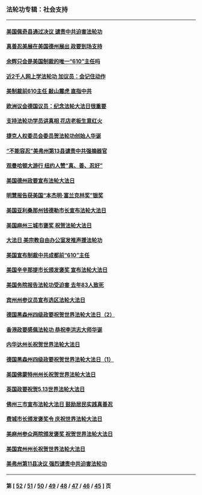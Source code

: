 ### 法轮功专辑：社会支持
---
#### [美国佩奇县通过决议 谴责中共迫害法轮功](../../pages/nf4386/n13027185.md?06190430) 
#### [真善忍美展在美国德州展出 政要到场支持](../../pages/nf4386/n13010579.md?06190430) 
#### [余辉只会是美国制裁的唯一“610”主任吗](../../pages/nf4386/n12972837.md?06190430) 
#### [近2千人网上学法轮功 加议员：会记住动作](../../pages/nf4386/n12972642.md?06190430) 
#### [美制裁前610主任 敲山震虎 直指中共](../../pages/nf4386/n12968555.md?06190430) 
#### [欧洲议会德国议员：纪念法轮大法日很重要](../../pages/nf4386/n12965367.md?06190430) 
#### [支持法轮功学员讲真相 花店老板生意红火](../../pages/nf4386/n12963056.md?06190430) 
#### [捷克人权委员会委员贺法轮功创始人华诞](../../pages/nf4386/n12960301.md?06190430) 
#### [“不能容忍”美弗州第13县谴责中共强摘器官](../../pages/nf4386/n12958610.md?06190430) 
#### [观曼哈顿大游行 纽约人赞“真、善、忍好”](../../pages/nf4386/n12956249.md?06190430) 
#### [美国德州政要宣布法轮大法日](../../pages/nf4386/n12958567.md?06190430) 
#### [明慧报告获美国“本杰明‧富兰克林奖”银奖](../../pages/nf4386/n12955404.md?06190430) 
#### [美国亚利桑那州钱德勒市长宣布法轮大法日](../../pages/nf4386/n12953813.md?06190430) 
#### [美国麻州三城市褒奖 祝贺法轮大法日](../../pages/nf4386/n12953756.md?06190430) 
#### [大法日 美宗教自由办公室发推声援法轮功](../../pages/nf4386/n12950669.md?06190430) 
#### [美国宣布制裁中共成都前“610”主任](../../pages/nf4386/n12943654.md?06190430) 
#### [美国辛辛那提市长颁发褒奖 宣布法轮大法日](../../pages/nf4386/n12948869.md?06190430) 
#### [美国务院报告法轮功受迫害 去年83人致死](../../pages/nf4386/n12944350.md?06190430) 
#### [宾州州参议员宣布选区法轮大法日](../../pages/nf4386/n12939844.md?06190430) 
#### [德国黑森州四级政要祝贺世界法轮大法日（2）](../../pages/nf4386/n12937571.md?06190430) 
#### [香港政要感佩法轮功 恭祝李洪志大师华诞](../../pages/nf4386/n12937400.md?06190430) 
#### [内华达州长祝贺世界法轮大法日](../../pages/nf4386/n12936785.md?06190430) 
#### [德国黑森州四级政要祝贺世界法轮大法日（1）](../../pages/nf4386/n12934877.md?06190430) 
#### [美国佛蒙特州州长祝贺世界法轮大法日](../../pages/nf4386/n12935031.md?06190430) 
#### [英国政要祝贺5.13世界法轮大法日](../../pages/nf4386/n12934700.md?06190430) 
#### [佛州三市宣布法轮大法日 鼓励居民实践真善忍](../../pages/nf4386/n12934466.md?06190430) 
#### [费城市长颁发褒奖令 庆祝世界法轮大法日](../../pages/nf4386/n12928833.md?06190430) 
#### [美麻州参众两院颁发褒奖 祝贺世界法轮大法日](../../pages/nf4386/n12928372.md?06190430) 
#### [美国宾州州长祝贺世界法轮大法日](../../pages/nf4386/n12928310.md?06190430) 
#### [美弗州第11县决议 强烈谴责中共迫害法轮功](../../pages/nf4386/n12925015.md?06190430) 

---
#### 第 [ [52](./52.md?06190430) / [51](./51.md?06190430) / [50](./50.md?06190430) / [49](./49.md?06190430) / [48](./48.md?06190430) / [47](./47.md?06190430) / [46](./46.md?06190430) / [45](./45.md?06190430) ] 页
